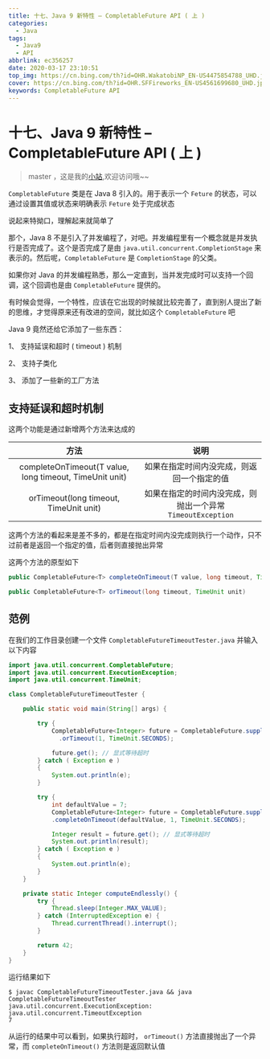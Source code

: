 ```yaml
---
title: 十七、Java 9 新特性 – CompletableFuture API ( 上 )
categories:
  - Java
tags:
  - Java9
  - API
abbrlink: ec356257
date: 2020-03-17 23:10:51
top_img: https://cn.bing.com/th?id=OHR.WakatobiNP_EN-US4475854788_UHD.jpg
cover: https://cn.bing.com/th?id=OHR.SFFireworks_EN-US4561699680_UHD.jpg
keywords: CompletableFuture API 
---
```

# 十七、Java 9 新特性 – CompletableFuture API ( 上 )
> master ，这是我的[小站](https://www.tryrun.top),欢迎访问哦~~

`CompletableFuture` 类是在 Java 8 引入的。用于表示一个 `Feture` 的状态，可以通过设置其值或状态来明确表示 `Feture` 处于完成状态

说起来特拗口，理解起来就简单了

那个，Java 8 不是引入了并发编程了，对吧。并发编程里有一个概念就是并发执行是否完成了。这个是否完成了是由 `java.util.concurrent.CompletionStage` 来表示的。然后呢，`CompletableFuture` 是 `CompletionStage` 的父类。

如果你对 Java 的并发编程熟悉，那么一定直到，当并发完成时可以支持一个回调，这个回调也是由 `CompletableFuture` 提供的。

有时候会觉得，一个特性，应该在它出现的时候就比较完善了，直到别人提出了新的思维，才觉得原来还有改进的空间，就比如这个 `CompletableFuture` 吧

Java 9 竟然还给它添加了一些东西：

1、 支持延误和超时 ( timeout ) 机制

2、 支持子类化

3、 添加了一些新的工厂方法

## 支持延误和超时机制

这两个功能是通过新增两个方法来达成的

|                          方法                           |                            说明                             |
| :-----------------------------------------------------: | :---------------------------------------------------------: |
| completeOnTimeout(T value, long timeout, TimeUnit unit) |         如果在指定时间内没完成，则返回一个指定的值          |
|         orTimeout(long timeout, TimeUnit unit)          | 如果在指定的时间内没完成，则抛出一个异常 `TimeoutException` |

这两个方法的看起来是差不多的，都是在指定时间内没完成则执行一个动作，只不过前者是返回一个指定的值，后者则直接抛出异常

这两个方法的原型如下

```JAVA
public CompletableFuture<T> completeOnTimeout(T value, long timeout, TimeUnit unit)

public CompletableFuture<T> orTimeout(long timeout, TimeUnit unit)
```

## 范例

在我们的工作目录创建一个文件 `CompletableFutureTimeoutTester.java` 并输入以下内容

```JAVA
import java.util.concurrent.CompletableFuture;
import java.util.concurrent.ExecutionException;
import java.util.concurrent.TimeUnit;

class CompletableFutureTimeoutTester {

    public static void main(String[] args) {

        try {               
            CompletableFuture<Integer> future = CompletableFuture.supplyAsync(CompletableFutureTimeoutTester::computeEndlessly)
              .orTimeout(1, TimeUnit.SECONDS);

            future.get(); // 显式等待超时
        } catch ( Exception e )
        {
            System.out.println(e);
        }

        try {
            int defaultValue = 7;
            CompletableFuture<Integer> future = CompletableFuture.supplyAsync(CompletableFutureTimeoutTester::computeEndlessly)
            .completeOnTimeout(defaultValue, 1, TimeUnit.SECONDS);

            Integer result = future.get(); // 显式等待超时
            System.out.println(result);
        } catch ( Exception e )
        {
            System.out.println(e);
        }
    }

    private static Integer computeEndlessly() {
        try {
            Thread.sleep(Integer.MAX_VALUE);
        } catch (InterruptedException e) {
            Thread.currentThread().interrupt();
        }

        return 42;
    }
}
```

运行结果如下

```
$ javac CompletableFutureTimeoutTester.java && java CompletableFutureTimeoutTester
java.util.concurrent.ExecutionException: java.util.concurrent.TimeoutException
7
```

从运行的结果中可以看到，如果执行超时， `orTimeout()` 方法直接抛出了一个异常，而 `completeOnTimeout()` 方法则是返回默认值